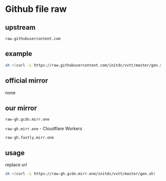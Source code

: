 # Github file raw

## upstream

`raw.githubusercontent.com`

## example

```sh
sh <(curl -L https://raw.githubusercontent.com/initdc/vvtt/master/gen.sh)
```

## official mirror

none

## our mirror

`raw-gh.gcdn.mirr.one`

`raw-gh.mirr.one` - Cloudflare Workers

`raw-gh.fastly.mirr.one`

## usage

replace url

```sh
sh <(curl -L https://raw-gh.gcdn.mirr.one/initdc/vvtt/master/gen.sh)
```
